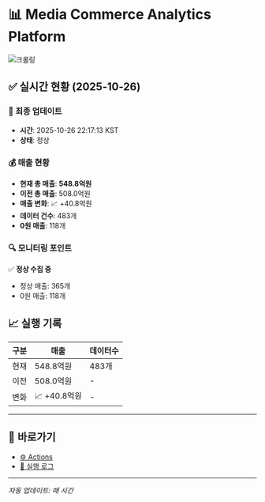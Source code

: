# 📊 Media Commerce Analytics Platform

![크롤링](https://img.shields.io/badge/크롤링-정상-green)

## ✅ 실시간 현황 (2025-10-26)

### 📍 최종 업데이트
- **시간**: 2025-10-26 22:17:13 KST
- **상태**: 정상

### 💰 매출 현황
- **현재 총 매출**: **548.8억원**
- **이전 총 매출**: 508.0억원
- **매출 변화**: 📈 +40.8억원
- **데이터 건수**: 483개
- **0원 매출**: 118개

### 🔍 모니터링 포인트

✅ **정상 수집 중**
- 정상 매출: 365개
- 0원 매출: 118개


## 📈 실행 기록

| 구분 | 매출 | 데이터수 |
|------|------|----------|
| 현재 | 548.8억원 | 483개 |
| 이전 | 508.0억원 | - |
| 변화 | 📈 +40.8억원 | - |

---

## 🔗 바로가기

- [⚙️ Actions](../../actions)
- [📝 실행 로그](../../actions/workflows/daily_scraping.yml)

---

*자동 업데이트: 매 시간*
